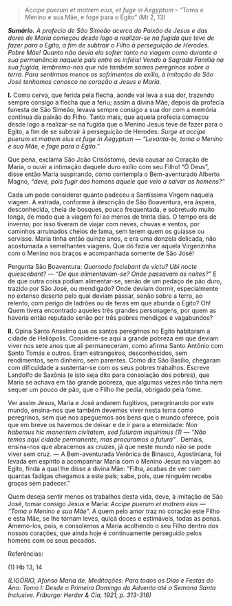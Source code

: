 > *Accipe puerum et matrem eius, et fuge in Aegyptum* – “Toma o Menino e sua Mãe, e foge para o Egito” (Mt 2, 13)

***Sumário.** A profecia de São Simeão acerca da Paixão de Jesus e das dores de Maria começou desde logo a realizar-se na fugida que teve de fazer para o Egito, a fim de subtrair o Filho à perseguição de Herodes. Pobre Mãe! Quanto não devia ela sofrer tanto na viagem como durante a sua permanência naquele país entre os infiéis! Vendo a Sagrada Família na sua fugida, lembremo-nos que nós também somos peregrinos sobre a terra. Para sentirmos menos os sofrimentos do exílio, à imitação de São José tenhamos conosco no coração a Jesus e Maria.*

**I.** Como cerva, que ferida pela flecha, aonde vai leva a sua dor, trazendo sempre consigo a flecha que a feriu; assim a divina Mãe, depois da profecia funesta de São Simeão, levava sempre consigo a sua dor com a memória contínua da paixão do Filho. Tanto mais, que aquela profecia começou desde logo a realizar-se na fugida que o Menino Jesus teve de fazer para o Egito, a fim de se subtrair à perseguição de Herodes: *Surge et accipe puerum et matrem eius et fuge in Aegyptum — “Levanta-te, toma o Menino e sua Mãe, e foge para o Egito.”*

Que pena, exclama São João Crisóstomo, devia causar ao Coração de Maria, o ouvir a intimação daquele duro exílio com seu Filho! “Ó Deus”, disse então Maria suspirando, como contempla o Bem-aventurado Alberto Magno, *“deve, pois fugir dos homens aquele que veio a salvar os homens?”*

Cada um pode considerar quanto padeceu a Santíssima Virgem naquela viagem. A estrada, conforme à descrição de São Boaventura, era áspera, desconhecida, cheia de bosques, pouco frequentada, e sobretudo muito longa, de modo que a viagem foi ao menos de trinta dias. O tempo era de inverno; por isso tiveram de viajar com neves, chuvas e ventos, por caminhos arruinados cheios de lama, sem terem quem os guiasse ou servisse. Maria tinha então quinze anos, e era uma donzela delicada, não acostumada a semelhantes viagens. Que dó fazia ver aquela Virgenzinha com o Menino nos braços e acompanhada somente de São José!

Pergunta São Boaventura: *Quomodo faciebant de victu? Ubi nocte quiescebant? — “De que alimentavam-se? Onde passavam as noites?”* E de que outra coisa podiam alimentar-se, senão de um pedaço de pão duro, trazido por São José, ou mendigado? Onde deviam dormir, especialmente no extenso deserto pelo qual deviam passar, senão sobre a terra, ao relento, com perigo de ladrões ou de feras em que abunda o Egito? Oh! Quem tivera encontrado aqueles três grandes personagens, por quem as haveria então reputado senão por três pobres mendigos e vagabundos?

**II.** Opina Santo Anselmo que os santos peregrinos no Egito habitaram a cidade de Heliópolis. Considere-se aqui a grande pobreza em que deviam viver nos sete anos que ali permaneceram, como afirma Santo Antônio com Santo Tomás e outros. Eram estrangeiros, desconhecidos, sem rendimentos, sem dinheiro, sem parentes. Como diz São Basílio, chegaram com dificuldade a sustentar-se com os seus pobres trabalhos. Escreve Landolfo de Saxônia (e isto seja dito para consolação dos pobres), que Maria se achava em tão grande pobreza, que algumas vezes não tinha nem sequer um pouco de pão, que o Filho lhe pedia, obrigado pela fome.

Ver assim Jesus, Maria e José andarem fugitivos, peregrinando por este mundo, ensina-nos que também devemos viver nesta terra como peregrinos, sem que nos apeguemos aos bens que o mundo oferece, pois que em breve os havemos de deixar e de ir para a eternidade: *Non habemus hic manentem civitatem, sed futuram inquirimus (1) — “Não temos aqui cidade permanente, mas procuramos a futura”* . Demais, ensina-nos que abracemos as cruzes, já que neste mundo não se pode viver sem cruz. — A Bem-aventurada Verônica de Binasco, Agostiniana, foi levada em espírito a acompanhar Maria com o Menino Jesus na viagem ao Egito, finda a qual lhe disse a divina Mãe: “Filha, acabas de ver com quantas fadigas chegamos a este país; sabe, pois, que ninguém recebe graças sem padecer.”

Quem deseja sentir menos os trabalhos desta vida, deve, à imitação de São José, tomar consigo Jesus e Maria: *Accipe puerum et matrem eius — “Toma o Menino e sua Mãe”.* A quem pelo amor traz no coração este Filho e esta Mãe, se lhe tornam leves, quiçá doces e estimáveis, todas as penas. Amemo-los, pois, e consolemos a Maria acolhendo o seu Filho dentro dos nossos corações, que ainda hoje é continuamente perseguido pelos homens com os seus pecados.

Referências:

\(1\) Hb 13, 14

*(LIGÓRIO, Afonso Maria de. Meditações: Para todos os Dias e Festas do Ano: Tomo I: Desde o Primeiro Domingo do Advento até a Semana Santa Inclusive. Friburgo: Herder & Cia, 1921, p. 313-316)*

